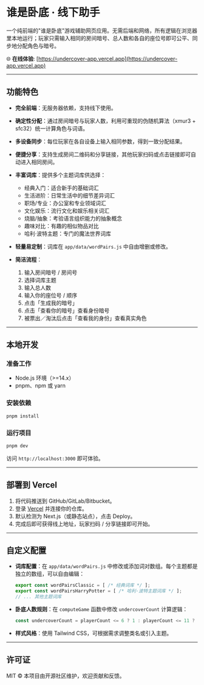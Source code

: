 # 谁是卧底 · 线下助手

一个纯前端的"谁是卧底"游戏辅助网页应用。无需后端和网络，所有逻辑在浏览器里本地运行；玩家只需输入相同的房间暗号、总人数和各自的座位号即可公平、同步地分配角色与暗号。

🌐 **在线体验**: [https://undercover-app.vercel.app](https://undercover-app.vercel.app)

---

## 功能特色

* **完全前端**：无服务器依赖，支持线下使用。
* **确定性分配**：通过房间暗号与玩家人数，利用可重现的伪随机算法（xmur3 + sfc32）统一计算角色与词语。
* **多设备同步**：每位玩家在各自设备上输入相同参数，得到一致分配结果。
* **便捷分享**：支持生成房间二维码和分享链接，其他玩家扫码或点击链接即可自动进入相同房间。
* **丰富词库**：提供多个主题词库供选择：
  - 经典入门：适合新手的基础词汇
  - 生活进阶：日常生活中的细节差异词汇
  - 职场/专业：办公室和专业领域词汇
  - 文化娱乐：流行文化和娱乐相关词汇
  - 烧脑/抽象：考验语言组织能力的抽象概念
  - 趣味对比：有趣的相似物品对比
  - 哈利·波特主题：专门的魔法世界词库
* **轻量易定制**：词库在 `app/data/wordPairs.js` 中自由增删或修改。
* **简洁流程**：

  1. 输入房间暗号 / 房间号
  2. 选择词库主题
  3. 输入总人数
  4. 输入你的座位号 / 顺序
  5. 点击「生成我的暗号」
  6. 点击「查看你的暗号」查看身份暗号
  7. 被票出／淘汰后点击「查看我的身份」查看真实角色

---

## 本地开发

### 准备工作

* Node.js 环境（>=14.x）
* pnpm、npm 或 yarn

### 安装依赖

```bash
pnpm install
```

### 运行项目

```bash
pnpm dev
```

访问 `http://localhost:3000` 即可体验。

---

## 部署到 Vercel

1. 将代码推送到 GitHub/GitLab/Bitbucket。
2. 登录 [Vercel](https://vercel.com) 并连接你的仓库。
3. 默认检测为 Next.js（或静态站点），点击 Deploy。
4. 完成后即可获得线上地址，玩家扫码 / 分享链接即可开始。
---

## 自定义配置

* **词库配置**：在 `app/data/wordPairs.js` 中修改或添加词对数组。每个主题都是独立的数组，可以自由编辑：
  ```javascript
  export const wordPairsClassic = [ /* 经典词库 */ ];
  export const wordPairsHarryPotter = [ /* 哈利·波特主题词库 */ ];
  // ... 其他主题词库
  ```
* **卧底人数规则**：在 `computeGame` 函数中修改 `undercoverCount` 计算逻辑：
  ```javascript
  const undercoverCount = playerCount <= 6 ? 1 : playerCount <= 11 ? 2 : 3;
  ```
* **样式风格**：使用 Tailwind CSS，可根据需求调整类名或引入主题。

---

## 许可证

MIT © 本项目由开源社区维护，欢迎贡献和反馈。
